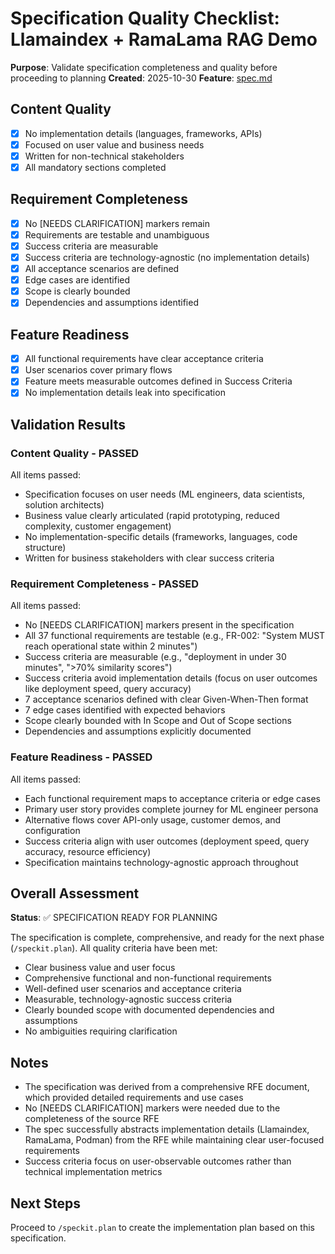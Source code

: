# Specification Quality Checklist: Llamaindex + RamaLama RAG Demo

**Purpose**: Validate specification completeness and quality before proceeding to planning
**Created**: 2025-10-30
**Feature**: [spec.md](../spec.md)

## Content Quality

- [x] No implementation details (languages, frameworks, APIs)
- [x] Focused on user value and business needs
- [x] Written for non-technical stakeholders
- [x] All mandatory sections completed

## Requirement Completeness

- [x] No [NEEDS CLARIFICATION] markers remain
- [x] Requirements are testable and unambiguous
- [x] Success criteria are measurable
- [x] Success criteria are technology-agnostic (no implementation details)
- [x] All acceptance scenarios are defined
- [x] Edge cases are identified
- [x] Scope is clearly bounded
- [x] Dependencies and assumptions identified

## Feature Readiness

- [x] All functional requirements have clear acceptance criteria
- [x] User scenarios cover primary flows
- [x] Feature meets measurable outcomes defined in Success Criteria
- [x] No implementation details leak into specification

## Validation Results

### Content Quality - PASSED
All items passed:
- Specification focuses on user needs (ML engineers, data scientists, solution architects)
- Business value clearly articulated (rapid prototyping, reduced complexity, customer engagement)
- No implementation-specific details (frameworks, languages, code structure)
- Written for business stakeholders with clear success criteria

### Requirement Completeness - PASSED
All items passed:
- No [NEEDS CLARIFICATION] markers present in the specification
- All 37 functional requirements are testable (e.g., FR-002: "System MUST reach operational state within 2 minutes")
- Success criteria are measurable (e.g., "deployment in under 30 minutes", ">70% similarity scores")
- Success criteria avoid implementation details (focus on user outcomes like deployment speed, query accuracy)
- 7 acceptance scenarios defined with clear Given-When-Then format
- 7 edge cases identified with expected behaviors
- Scope clearly bounded with In Scope and Out of Scope sections
- Dependencies and assumptions explicitly documented

### Feature Readiness - PASSED
All items passed:
- Each functional requirement maps to acceptance criteria or edge cases
- Primary user story provides complete journey for ML engineer persona
- Alternative flows cover API-only usage, customer demos, and configuration
- Success criteria align with user outcomes (deployment speed, query accuracy, resource efficiency)
- Specification maintains technology-agnostic approach throughout

## Overall Assessment

**Status**: ✅ SPECIFICATION READY FOR PLANNING

The specification is complete, comprehensive, and ready for the next phase (`/speckit.plan`). All quality criteria have been met:

- Clear business value and user focus
- Comprehensive functional and non-functional requirements
- Well-defined user scenarios and acceptance criteria
- Measurable, technology-agnostic success criteria
- Clearly bounded scope with documented dependencies and assumptions
- No ambiguities requiring clarification

## Notes

- The specification was derived from a comprehensive RFE document, which provided detailed requirements and use cases
- No [NEEDS CLARIFICATION] markers were needed due to the completeness of the source RFE
- The spec successfully abstracts implementation details (Llamaindex, RamaLama, Podman) from the RFE while maintaining clear user-focused requirements
- Success criteria focus on user-observable outcomes rather than technical implementation metrics

## Next Steps

Proceed to `/speckit.plan` to create the implementation plan based on this specification.
